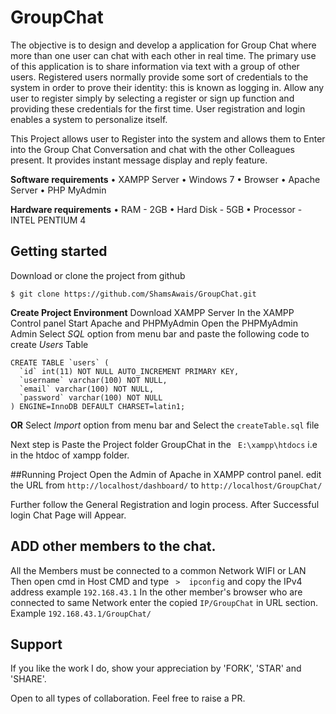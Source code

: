 # GroupChat
The objective is to design and develop a application for Group Chat where more than one user can chat with each other in real time.
The primary use of this application is to share information via text with a group of other users.
Registered users normally provide some sort of credentials to the system in order to prove their identity: this is known as logging in.
Allow any user to register simply by selecting a register or sign up function and providing these credentials for the first time.
User registration and login enables a system to personalize itself.

This Project allows user to Register into the system and allows them to Enter into the Group Chat Conversation and chat with the other Colleagues present.
It provides instant message display and reply feature.

**Software requirements**
•	XAMPP Server
•	Windows 7
•	Browser
•	Apache Server 
•	PHP MyAdmin

**Hardware requirements**
•	 RAM - 2GB
•	Hard Disk - 5GB
•	Processor - INTEL PENTIUM 4 

## Getting started

Download or clone the project from github
```
$ git clone https://github.com/ShamsAwais/GroupChat.git
```
**Create Project Environment**
Download XAMPP Server
In the XAMPP Control panel Start Apache and PHPMyAdmin
Open the PHPMyAdmin Admin
Select _SQL_ option from menu bar and paste the following code to create _Users_ Table
```
CREATE TABLE `users` (
  `id` int(11) NOT NULL AUTO_INCREMENT PRIMARY KEY,
  `username` varchar(100) NOT NULL,
  `email` varchar(100) NOT NULL,
  `password` varchar(100) NOT NULL
) ENGINE=InnoDB DEFAULT CHARSET=latin1;
```
**OR**
Select _Import_ option from menu bar and Select the ```createTable.sql``` file

Next step is 
Paste the Project folder GroupChat in the ``` E:\xampp\htdocs``` i.e in the htdoc of xampp folder.

##Running Project
Open the Admin of Apache in XAMPP control panel.
edit the URL from ``` http://localhost/dashboard/ ``` to ``` http://localhost/GroupChat/ ```

Further follow the General Registration and login process.
After Successful login Chat Page will Appear.

## ADD other members to the chat.
All the Members must be connected to a common Network WIFI or LAN
Then open cmd in Host CMD and type ``` >  ipconfig```
and copy the IPv4 address example ``` 192.168.43.1 ```
In the other member's browser who are connected to same Network enter the copied ```IP/GroupChat``` in URL section. 
Example  ```192.168.43.1/GroupChat/```

## Support

If you like the work I do, show your appreciation by 'FORK', 'STAR' and 'SHARE'.

Open to all types of collaboration. Feel free to raise a PR.
